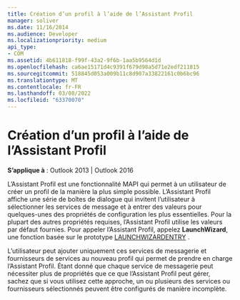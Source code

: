 ```yaml
---
title: Création d’un profil à l’aide de l’Assistant Profil
manager: soliver
ms.date: 11/16/2014
ms.audience: Developer
ms.localizationpriority: medium
api_type:
- COM
ms.assetid: 4b611818-f99f-43a2-9f6b-1aa5b9564d1d
ms.openlocfilehash: ca6ae15171d4c9391f679d98a5d71e2edf211815
ms.sourcegitcommit: 518845d053a009b11c8d907a33822161c0b6bc96
ms.translationtype: MT
ms.contentlocale: fr-FR
ms.lasthandoff: 03/08/2022
ms.locfileid: "63370070"
---
```

# <a name="creating-a-profile-by-using-the-profile-wizard"></a>Création d’un profil à l’aide de l’Assistant Profil

  
  
**S’applique à** : Outlook 2013 | Outlook 2016 
  
L’Assistant Profil est une fonctionnalité MAPI qui permet à un utilisateur de créer un profil de la manière la plus simple possible. L’Assistant Profil affiche une série de boîtes de dialogue qui invitent l’utilisateur à sélectionner les services de message et à entrer des valeurs pour quelques-unes des propriétés de configuration les plus essentielles. Pour la plupart des autres propriétés requises, l’Assistant Profil utilise les valeurs par défaut fournies. Pour appeler l’Assistant Profil, appelez **LaunchWizard**, une fonction basée sur le prototype [LAUNCHWIZARDENTRY](launchwizardentry.md) . 
  
L’utilisateur peut ajouter uniquement ces services de messagerie et fournisseurs de services au nouveau profil qui permet de prendre en charge l’Assistant Profil. Étant donné que chaque service de messagerie peut nécessiter plus de propriétés que ce que l’Assistant Profil peut gérer, sachez que si vous utilisez cette approche, un ou plusieurs des services ou fournisseurs sélectionnés peuvent être configurés de manière incomplète.
  

